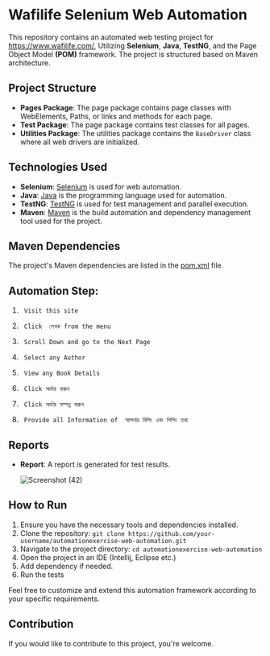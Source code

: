 # Wafilife Selenium Web Automation

This repository contains an automated web testing project for https://www.wafilife.com/, Utilizing **Selenium**, **Java**, **TestNG**, and the Page Object Model **(POM)** framework. The project is structured based on Maven architecture.

## Project Structure

- **Pages Package**: The page package contains page classes with WebElements, Paths, or links and methods for each page.
- **Test Package**: The page package contains test classes for all pages.
- **Utilities Package**: The utilities package contains the `BaseDriver` class where all web drivers are initialized.

## Technologies Used

- **Selenium**: [Selenium](https://www.selenium.dev/) is used for web automation.
- **Java**: [Java](https://www.java.com/) is the programming language used for automation.
- **TestNG**: [TestNG](https://testng.org/) is used for test management and parallel execution.
- **Maven**: [Maven](https://maven.apache.org/) is the build automation and dependency management tool used for the project.

## Maven Dependencies

The project's Maven dependencies are listed in the [pom.xml](./pom.xml) file.

## Automation Step:

1.      Visit this site
2.      Click  লেখক from the menu
3.      Scroll Down and go to the Next Page
4.      Select any Author
5.      View any Book Details
6.      Click অর্ডার করুন
7.      Click অর্ডার সম্পন্ন করুন
8.      Provide all Information of  আপনার বিলিং এবং শিপিং তথ্য


## Reports

- **Report**: A report is generated for test results.
  
  ![Screenshot (42)](https://github.com/SabbirMamun12/selenium-web-automation-testing/assets/149684228/d7668225-6a70-4ccf-acfb-e2d5fb9cc6a7)


## How to Run

1. Ensure you have the necessary tools and dependencies installed.
2. Clone the repository: `git clone https://github.com/your-username/automationexercise-web-automation.git`
3. Navigate to the project directory: `cd automationexercise-web-automation`
4. Open the project in an IDE (Intellij, Eclipse etc.)
5. Add dependency if needed.
6. Run the tests

Feel free to customize and extend this automation framework according to your specific requirements.

## Contribution

If you would like to contribute to this project, you're welcome.
